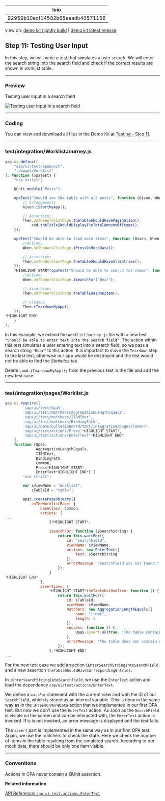 <!-- loio92959b10ecf14582b65eaadb40571156 -->

| loio |
| -----|
| 92959b10ecf14582b65eaadb40571156 |

<div id="loio">

view on: [demo kit nightly build](https://openui5nightly.hana.ondemand.com/#/topic/92959b10ecf14582b65eaadb40571156) | [demo kit latest release](https://openui5.hana.ondemand.com/#/topic/92959b10ecf14582b65eaadb40571156)</div>

## Step 11: Testing User Input

In this step, we will write a test that simulates a user search. We will enter the search string into the search field and check if the correct results are shown in worklist table.

***

### Preview

   
  
Testing user input in a search field<a name="loio92959b10ecf14582b65eaadb40571156__fig_k3l_yjj_sx"/>

 ![](loio2d8ec1ca920948989b9d50d28f0e78e4_LowRes.png "Testing user input in a search field") 

***

### Coding

You can view and download all files in the Demo Kit at [Testing - Step 11](https://openui5.hana.ondemand.com/explored.html#/sample/sap.m.tutorial.testing.11/preview).

***

### test/integration/WorklistJourney.js

``` js
sap.ui.define([
	"sap/ui/test/opaQunit",
	"./pages/Worklist"
], function (opaTest) {
	"use strict";

	QUnit.module("Posts");

	opaTest("Should see the table with all posts", function (Given, When, Then) {
		// Arrangements
		Given.iStartMyApp();

		// Assertions
		Then.onTheWorklistPage.theTableShouldHavePagination().
			and.theTitleShouldDisplayTheTotalAmountOfItems();
	});

	opaTest("Should be able to load more items", function (Given, When, Then) {
		//Actions
		When.onTheWorklistPage.iPressOnMoreData();

		// Assertions
		Then.onTheWorklistPage.theTableShouldHaveAllEntries();
	});
	*HIGHLIGHT START*opaTest("Should be able to search for items", function (Given, When, Then) {
		//Actions
		When.onTheWorklistPage.iSearchFor("Bear");

		// Assertions
		Then.onTheWorklistPage.theTableHasOneItem();

		// Cleanup
		Then.iTeardownMyApp();
	});
*HIGHLIGHT END*
	}
);
```

In this example, we extend the `WorklistJourney.js` file with a new test `"Should be able to enter text into the search field"`. The action within this test simulates a user entering text into a search field, so we pass a search string `"Bear"` to this action. It is important to move the `Teardown` step to the last test, otherwise our app would be destroyed and the test would not be able to find the *Statistics* tab.

Delete `.and.iTeardownMyApp();` from the previous test in the file and add the new test case.

***

### test/integration/pages/Worklist.js

``` js
sap.ui.require([
		'sap/ui/test/Opa5',
		'sap/ui/test/matchers/AggregationLengthEquals',
		'sap/ui/test/matchers/I18NText',
		'sap/ui/test/matchers/BindingPath',
		'sap/ui/demo/bulletinboard/test/integration/pages/Common',
		'sap/ui/test/actions/Press'*HIGHLIGHT START*,
		'sap/ui/test/actions/EnterText'*HIGHLIGHT END*
	],
	function (Opa5,
			  AggregationLengthEquals,
			  I18NText,
			  BindingPath,
			  Common,
			  Press*HIGHLIGHT START*,
			  EnterText*HIGHLIGHT END*) {
		"use strict";

		var sViewName = "Worklist",
			sTableId = "table";

		Opa5.createPageObjects({
			onTheWorklistPage: {
				baseClass: Common,
				actions: {
...
					}*HIGHLIGHT START*,
					
					iSearchFor: function (sSearchString) {
						return this.waitFor({
							id: "searchField",
							viewName: sViewName,
							actions: new EnterText({
								text: sSearchString
							}),
							errorMessage: "SearchField was not found."
						});
					}
*HIGHLIGHT END*
				},
				assertions: {
					*HIGHLIGHT START*theTableHasOneItem: function () {
						return this.waitFor({
							id: sTableId,
							viewName: sViewName,
							matchers: new AggregationLengthEquals({
								name: "items",
								length: 1
							}),
							success: function () {
								Opa5.assert.ok(true, "The table contains one corresponding entry");
							},
							errorMessage: "The table does not contain one item."
						});
					},*HIGHLIGHT END*
...
```

For the new test case we add an action `iEnterSearchStringIntoSearchField` and a new assertion `theTableShouldHaveCorrespondingEntries`.

In `iEnterSearchStringIntoSearchField`, we use the `EnterText` action and load the dependency `sap/ui/test/actions/EnterText`.

We define a `waitFor` statement with the current view and with the ID of our `SearchField`, which is stored as an internal variable. This is done in the same way as in the `iPressOnMoreData` action that we implemented in our first OPA test. But now we don't use the `EnterText` action. As soon as the `SearchField` is visible on the screen and can be interacted with, the `EnterText` action is invoked. If is is not invoked, an error message is displayed and the test fails.

The `assert` part is implemented in the same way as in our first OPA test. Again, we use the matchers to check the state. Here we check the number of items in the table resulting from the simulated search. According to our mock data, there should be only one item visible.

***

### Conventions

Actions in OPA never contain a QUnit assertion.

**Related information**  


[API Reference: `sap.ui.test.actions.EnterText`](https://openui5.hana.ondemand.com/#docs/api/symbols/sap.ui.test.actions.EnterText.html)

